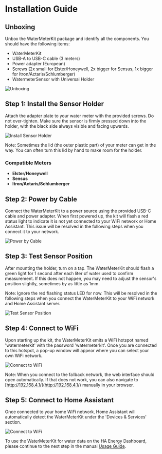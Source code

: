 # Installation Guide

## Unboxing

Unbox the WaterMeterKit package and identify all the components. You should have the following items:
- WaterMeterKit
- USB-A to USB-C cable (3 meters)
- Power adapter (European)
- Screws (2x small for Elster/Honeywell, 2x bigger for Sensus, 1x bigger for Itron/Actaris/Schlumberger)
- WatermeterSensor with Universal Holder

![Unboxing](/images/watermeterkit/unboxing.png)

## Step 1: Install the Sensor Holder

Attach the adapter plate to your water meter with the provided screws. Do not over-tighten. Make sure the sensor is firmly pressed down into the holder, with the black side always visible and facing upwards.

![Install Sensor Holder](/images/watermeterkit/install-sensor-holder.png)

Note: Sometimes the lid (the outer plastic part) of your meter can get in the way. You can often turn this lid by hand to make room for the holder.

### Compatible Meters
- **Elster/Honeywell**
- **Sensus**
- **Itron/Actaris/Schlumberger**

## Step 2: Power by Cable

Connect the WaterMeterKit to a power source using the provided USB-C cable and power adapter. When first powered up, the kit will flash a red status light to indicate it is not yet connected to your WiFi network or Home Assistant. This issue will be resolved in the following steps when you connect it to your network.

![Power by Cable](/images/watermeterkit/power-by-cable.png)

## Step 3: Test Sensor Position

After mounting the holder, turn on a tap. The WaterMeterKit should flash a green light for 1 second after each liter of water used to confirm measurement. If this does not happen, you may need to adjust the sensor's position slightly, sometimes by as little as 1mm. 

Note: Ignore the red flashing status LED for now. This will be resolved in the following steps when you connect the WaterMeterKit to your WiFi network and Home Assistant server.

![Test Sensor Position](/images/watermeterkit/test-sensor-position.png)
## Step 4: Connect to WiFi

Upon starting up the kit, the WaterMeterKit emits a WiFi hotspot named 'watermeterkit' with the password 'watermeterkit'. Once you are connected to this hotspot, a pop-up window will appear where you can select your own WiFi network.

![Connect to WiFi](/images/watermeterkit/connect-wifi.png)

Note: When you connect to the fallback network, the web interface should open automatically. If that does not work, you can also navigate to [http://192.168.4.1/](http://192.168.4.1/) manually in your browser.

## Step 5: Connect to Home Assistant

Once connected to your home WiFi network, Home Assistant will automatically detect the WaterMeterKit under the 'Devices & Services' section.

![Connect to WiFi](/images/watermeterkit/connect-ha.png)

To use the WaterMeterKit for water data on the HA Energy Dashboard, please continue to the next step in the manual [Usage Guide](usage).
